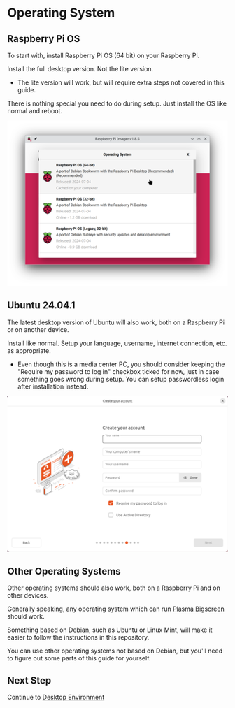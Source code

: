 # Operating System

## Raspberry Pi OS

To start with, install Raspberry Pi OS (64 bit) on your Raspberry Pi.

Install the full desktop version. Not the lite version.

* The lite version will work, but will require extra steps not covered in this guide.

There is nothing special you need to do during setup. Just install the OS like normal and reboot.

![Screenshot](screenshots/RaspberryPiOS.png)

## Ubuntu 24.04.1

The latest desktop version of Ubuntu will also work, both on a Raspberry Pi or on another device.

Install like normal. Setup your language, username, internet connection, etc. as appropriate.

* Even though this is a media center PC, you should consider keeping the "Require my password to log in" checkbox ticked for now, just in case something goes wrong during setup. You can setup passwordless login after installation instead.

![Screenshot](screenshots/Ubuntu.png)

## Other Operating Systems

Other operating systems should also work, both on a Raspberry Pi and on other devices.

Generally speaking, any operating system which can run [Plasma Bigscreen](https://plasma-bigscreen.org) should work.

Something based on Debian, such as Ubuntu or Linux Mint, will make it easier to follow the instructions in this repository.

You can use other operating systems not based on Debian, but you'll need to figure out some parts of this guide for yourself.

## Next Step

Continue to [Desktop Environment](DE.md)